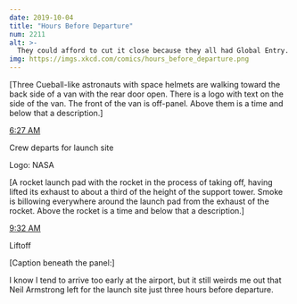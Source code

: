 ```yaml
---
date: 2019-10-04
title: "Hours Before Departure"
num: 2211
alt: >-
  They could afford to cut it close because they all had Global Entry.
img: https://imgs.xkcd.com/comics/hours_before_departure.png
---
```

[Three Cueball-like astronauts with space helmets are walking toward the back side of a van with the rear door open. There is a logo with text on the side of the van. The front of the van is off-panel. Above them is a time and below that a description.]

<u>6:27 AM</u>

Crew departs for launch site

Logo: NASA

[A rocket launch pad with the rocket in the process of taking off, having lifted its exhaust to about a third of the height of the support tower. Smoke is billowing everywhere around the launch pad from the exhaust of the rocket. Above the rocket is a time and below that a description.]

<u>9:32 AM</u>

Liftoff

[Caption beneath the panel:]

I know I tend to arrive too early at the airport, but it still weirds me out that Neil Armstrong left for the launch site just three hours before departure.